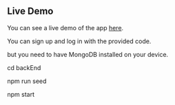 ## Live Demo

You can see a live demo of the app [here](https://khosravireactstoreapp.netlify.app/).




You can sign up and log in with the provided code.

but you need to have MongoDB installed on your device.

cd backEnd 

npm run seed 

npm start
